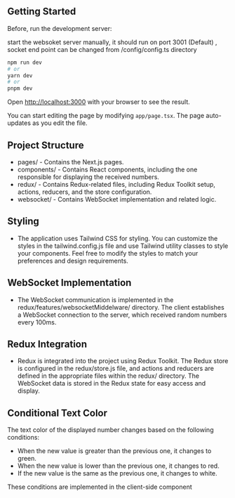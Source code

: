 ## Getting Started

Before, run the development server:
 
start the websoket server manually, it should run on port 3001 (Default) , socket end point can be changed from /config/config.ts directory

```bash
npm run dev
# or
yarn dev
# or
pnpm dev
```

Open [http://localhost:3000](http://localhost:3000) with your browser to see the result.

You can start editing the page by modifying `app/page.tsx`. The page auto-updates as you edit the file.

## Project Structure
* pages/ - Contains the Next.js pages.
* components/ - Contains React components, including the one responsible for displaying the received numbers.
* redux/ - Contains Redux-related files, including Redux Toolkit setup, actions, reducers, and the store configuration.
* websocket/ - Contains WebSocket implementation and related logic.

## Styling
* The application uses Tailwind CSS for styling. You can customize the styles in the tailwind.config.js file and use Tailwind utility classes to style your components. Feel free to modify the styles to match your preferences and design requirements.

## WebSocket Implementation
* The WebSocket communication is implemented in the redux/features/websocketMiddelware/ directory. The client establishes a WebSocket connection to the server, which received random numbers every 100ms. 

## Redux Integration
* Redux is integrated into the project using Redux Toolkit. The Redux store is configured in the redux/store.js file, and actions and reducers are defined in the appropriate files within the redux/ directory. The WebSocket data is stored in the Redux state for easy access and display.

## Conditional Text Color
The text color of the displayed number changes based on the following conditions:
* When the new value is greater than the previous one, it changes to green.
* When the new value is lower than the previous one, it changes to red.
* If the new value is the same as the previous one, it changes to white.

These conditions are implemented in the client-side component

